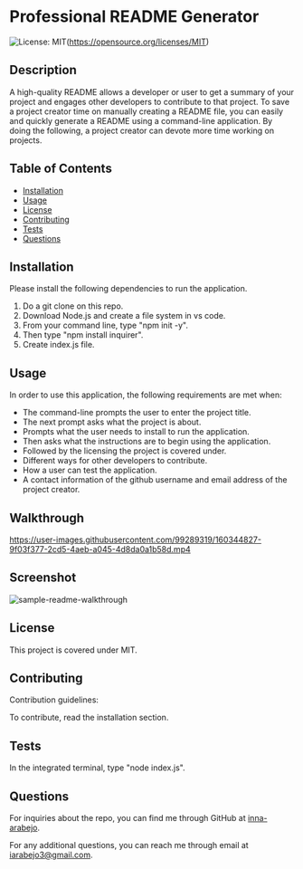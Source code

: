 # Professional README Generator

  ![License: MIT](https://img.shields.io/badge/License-MIT-yellow.svg)(https://opensource.org/licenses/MIT)

  ## Description
  A high-quality README allows a developer or user to get a summary of your project and engages other developers to contribute to that project. To save a project creator time on manually creating a README file, you can easily and quickly generate a README using a command-line application. By doing the following, a project creator can devote more time working on projects.

  ## Table of Contents
  * [Installation](#installation)
  * [Usage](#usage)
  * [License](#license)
  * [Contributing](#contributing)
  * [Tests](#tests)
  * [Questions](#questions)
  
  ## Installation
  Please install the following dependencies to run the application. 

  1. Do a git clone on this repo.
  2. Download Node.js and create a file system in vs code.
  3. From your command line, type "npm init -y".
  4. Then type "npm install inquirer".
  5. Create index.js file.

  ## Usage
  In order to use this application, the following requirements are met when: 

  - The command-line prompts the user to enter the project title.
  - The next prompt asks what the project is about.
  - Prompts what the user needs to install to run the application.
  - Then asks what the instructions are to begin using the application.
  - Followed by the licensing the project is covered under.
  - Different ways for other developers to contribute.
  - How a user can test the application.
  - A contact information of the github username and email address of the project creator.
  
  ## Walkthrough
https://user-images.githubusercontent.com/99289319/160344827-9f03f377-2cd5-4aeb-a045-4d8da0a1b58d.mp4

  ## Screenshot
  ![sample-readme-walkthrough](https://user-images.githubusercontent.com/99289319/160345529-5a67605e-7ba6-4b63-96be-7013009794bd.jpg)
  
  ## License
  This project is covered under MIT.

  ## Contributing
  Contribution guidelines: 

  To contribute, read the installation section.

  ## Tests
  In the integrated terminal, type "node index.js".

  ## Questions
  For inquiries about the repo, you can find me through GitHub at [inna-arabejo](https://github.com/inna-arabejo). 

  For any additional questions, you can reach me through email at [iarabejo3@gmail.com](mailto:iarabejo3@gmail.com).
